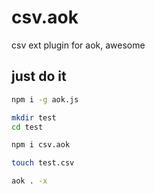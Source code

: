# csv.aok
csv ext plugin for aok, awesome

## just do it

```bash
npm i -g aok.js

mkdir test
cd test

npm i csv.aok

touch test.csv

aok . -x

```